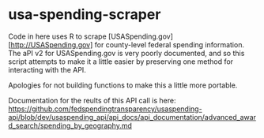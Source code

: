 # usa-spending-scraper
Code in here uses R to scrape [USASpending.gov][http://USASpending.gov] for county-level federal spending information. The aPI v2 for USASpending.gov is very poorly documented, and so this script attempts to make it a little easier by preserving one method for interacting with the API.

Apologies for not building functions to make this a little more portable.

Documentation for the reults of this API call is here: https://github.com/fedspendingtransparency/usaspending-api/blob/dev/usaspending_api/api_docs/api_documentation/advanced_award_search/spending_by_geography.md
